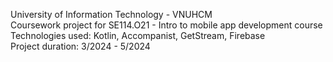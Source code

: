 University of Information Technology - VNUHCM <br />
Coursework project for SE114.O21 - Intro to mobile app development course <br />
Technologies used: Kotlin, Accompanist, GetStream, Firebase <br />
Project duration: 3/2024 - 5/2024
